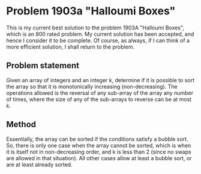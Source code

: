# Problem 1903a "Halloumi Boxes"
This is my current best solution to the problem 1903A "Halloumi Boxes", which is an 800 rated problem. My current solution has been accepted, and hence I consider it to be complete. Of course, as always, if I can think of a more efficient solution, I shall return to the problem. 

## Problem statement
Given an array of integers and an integer k, determine if it is possible to sort the array so that it is monotonically increasing (non-decreasing). The operations allowed is the reversal of any sub-array of the array any number of times, where the size of any of the sub-arrays to reverse can be at most k.

## Method
Essentially, the array can be sorted if the conditions satisfy a bubble sort. So, there is only one case when the array cannot be sorted, which is when it is itself not in non-decreasing order, and k is less than 2 (since no swaps are allowed in that situation). All other cases allow at least a bubble sort, or are at least already sorted.